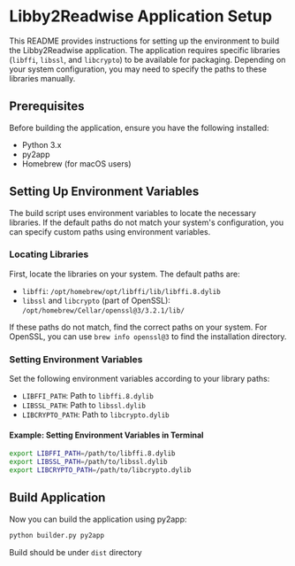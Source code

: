 # Libby2Readwise Application Setup

This README provides instructions for setting up the environment to build the Libby2Readwise application. The application requires specific libraries (`libffi`, `libssl`, and `libcrypto`) to be available for packaging. Depending on your system configuration, you may need to specify the paths to these libraries manually.

## Prerequisites

Before building the application, ensure you have the following installed:
- Python 3.x
- py2app
- Homebrew (for macOS users)

## Setting Up Environment Variables

The build script uses environment variables to locate the necessary libraries. If the default paths do not match your system's configuration, you can specify custom paths using environment variables.

### Locating Libraries

First, locate the libraries on your system. The default paths are:
- `libffi`: `/opt/homebrew/opt/libffi/lib/libffi.8.dylib`
- `libssl` and `libcrypto` (part of OpenSSL): `/opt/homebrew/Cellar/openssl@3/3.2.1/lib/`

If these paths do not match, find the correct paths on your system. For OpenSSL, you can use `brew info openssl@3` to find the installation directory.

### Setting Environment Variables

Set the following environment variables according to your library paths:

- `LIBFFI_PATH`: Path to `libffi.8.dylib`
- `LIBSSL_PATH`: Path to `libssl.dylib`
- `LIBCRYPTO_PATH`: Path to `libcrypto.dylib`

#### Example: Setting Environment Variables in Terminal

```bash
export LIBFFI_PATH=/path/to/libffi.8.dylib
export LIBSSL_PATH=/path/to/libssl.dylib
export LIBCRYPTO_PATH=/path/to/libcrypto.dylib
````

## Build Application

Now you can build the application using py2app:
```bash
python builder.py py2app
````
Build should be under `dist` directory